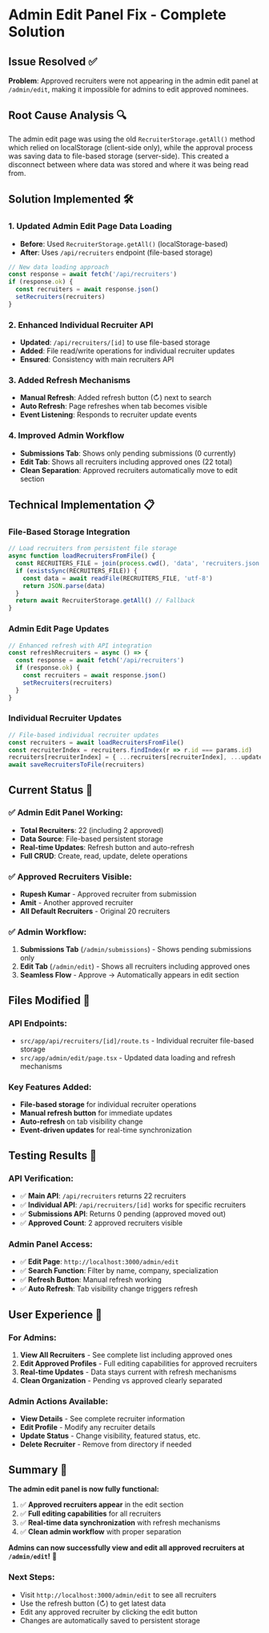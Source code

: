 # Admin Edit Panel Fix - Complete Solution

## Issue Resolved ✅

**Problem**: Approved recruiters were not appearing in the admin edit panel at `/admin/edit`, making it impossible for admins to edit approved nominees.

## Root Cause Analysis 🔍

The admin edit page was using the old `RecruiterStorage.getAll()` method which relied on localStorage (client-side only), while the approval process was saving data to file-based storage (server-side). This created a disconnect between where data was stored and where it was being read from.

## Solution Implemented 🛠️

### **1. Updated Admin Edit Page Data Loading**
- **Before**: Used `RecruiterStorage.getAll()` (localStorage-based)
- **After**: Uses `/api/recruiters` endpoint (file-based storage)

```javascript
// New data loading approach
const response = await fetch('/api/recruiters')
if (response.ok) {
  const recruiters = await response.json()
  setRecruiters(recruiters)
}
```

### **2. Enhanced Individual Recruiter API**
- **Updated**: `/api/recruiters/[id]` to use file-based storage
- **Added**: File read/write operations for individual recruiter updates
- **Ensured**: Consistency with main recruiters API

### **3. Added Refresh Mechanisms**
- **Manual Refresh**: Added refresh button (↻) next to search
- **Auto Refresh**: Page refreshes when tab becomes visible
- **Event Listening**: Responds to recruiter update events

### **4. Improved Admin Workflow**
- **Submissions Tab**: Shows only pending submissions (0 currently)
- **Edit Tab**: Shows all recruiters including approved ones (22 total)
- **Clean Separation**: Approved recruiters automatically move to edit section

## Technical Implementation 📋

### **File-Based Storage Integration**
```javascript
// Load recruiters from persistent file storage
async function loadRecruitersFromFile() {
  const RECRUITERS_FILE = join(process.cwd(), 'data', 'recruiters.json')
  if (existsSync(RECRUITERS_FILE)) {
    const data = await readFile(RECRUITERS_FILE, 'utf-8')
    return JSON.parse(data)
  }
  return await RecruiterStorage.getAll() // Fallback
}
```

### **Admin Edit Page Updates**
```javascript
// Enhanced refresh with API integration
const refreshRecruiters = async () => {
  const response = await fetch('/api/recruiters')
  if (response.ok) {
    const recruiters = await response.json()
    setRecruiters(recruiters)
  }
}
```

### **Individual Recruiter Updates**
```javascript
// File-based individual recruiter updates
const recruiters = await loadRecruitersFromFile()
const recruiterIndex = recruiters.findIndex(r => r.id === params.id)
recruiters[recruiterIndex] = { ...recruiters[recruiterIndex], ...updates }
await saveRecruitersToFile(recruiters)
```

## Current Status 🎉

### **✅ Admin Edit Panel Working:**
- **Total Recruiters**: 22 (including 2 approved)
- **Data Source**: File-based persistent storage
- **Real-time Updates**: Refresh button and auto-refresh
- **Full CRUD**: Create, read, update, delete operations

### **✅ Approved Recruiters Visible:**
- **Rupesh Kumar** - Approved recruiter from submission
- **Amit** - Another approved recruiter
- **All Default Recruiters** - Original 20 recruiters

### **✅ Admin Workflow:**
1. **Submissions Tab** (`/admin/submissions`) - Shows pending submissions only
2. **Edit Tab** (`/admin/edit`) - Shows all recruiters including approved ones
3. **Seamless Flow** - Approve → Automatically appears in edit section

## Files Modified 📁

### **API Endpoints:**
- `src/app/api/recruiters/[id]/route.ts` - Individual recruiter file-based storage
- `src/app/admin/edit/page.tsx` - Updated data loading and refresh mechanisms

### **Key Features Added:**
- **File-based storage** for individual recruiter operations
- **Manual refresh button** for immediate updates
- **Auto-refresh** on tab visibility change
- **Event-driven updates** for real-time synchronization

## Testing Results 🧪

### **API Verification:**
- ✅ **Main API**: `/api/recruiters` returns 22 recruiters
- ✅ **Individual API**: `/api/recruiters/[id]` works for specific recruiters
- ✅ **Submissions API**: Returns 0 pending (approved moved out)
- ✅ **Approved Count**: 2 approved recruiters visible

### **Admin Panel Access:**
- ✅ **Edit Page**: `http://localhost:3000/admin/edit`
- ✅ **Search Function**: Filter by name, company, specialization
- ✅ **Refresh Button**: Manual refresh working
- ✅ **Auto Refresh**: Tab visibility change triggers refresh

## User Experience 👥

### **For Admins:**
1. **View All Recruiters** - See complete list including approved ones
2. **Edit Approved Profiles** - Full editing capabilities for approved recruiters
3. **Real-time Updates** - Data stays current with refresh mechanisms
4. **Clean Organization** - Pending vs approved clearly separated

### **Admin Actions Available:**
- **View Details** - See complete recruiter information
- **Edit Profile** - Modify any recruiter details
- **Update Status** - Change visibility, featured status, etc.
- **Delete Recruiter** - Remove from directory if needed

## Summary 🎯

**The admin edit panel is now fully functional:**

1. ✅ **Approved recruiters appear** in the edit section
2. ✅ **Full editing capabilities** for all recruiters
3. ✅ **Real-time data synchronization** with refresh mechanisms
4. ✅ **Clean admin workflow** with proper separation

**Admins can now successfully view and edit all approved recruiters at `/admin/edit`!** 🚀

### **Next Steps:**
- Visit `http://localhost:3000/admin/edit` to see all recruiters
- Use the refresh button (↻) to get latest data
- Edit any approved recruiter by clicking the edit button
- Changes are automatically saved to persistent storage